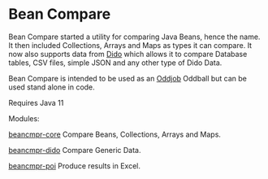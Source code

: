 Bean Compare
============

Bean Compare started a utility for comparing Java Beans, hence the name. It then included 
Collections, Arrays and Maps as types it can compare. It now also supports data from 
[Dido](https://github.com/robjg/dido) which allows it to compare Database tables, CSV files, simple JSON
and any other type of Dido Data.

Bean Compare is intended to be used as an [Oddjob](https://github.com/robjg/oddjob) Oddball but can be
used stand alone in code. 

Requires Java 11

Modules:

[beancmpr-core](beancmpr-core) Compare Beans, Collections, Arrays and Maps.

[beancmpr-dido](beancmpr-dido) Compare Generic Data.

[beancmpr-poi](beancmpr-poi) Produce results in Excel.
